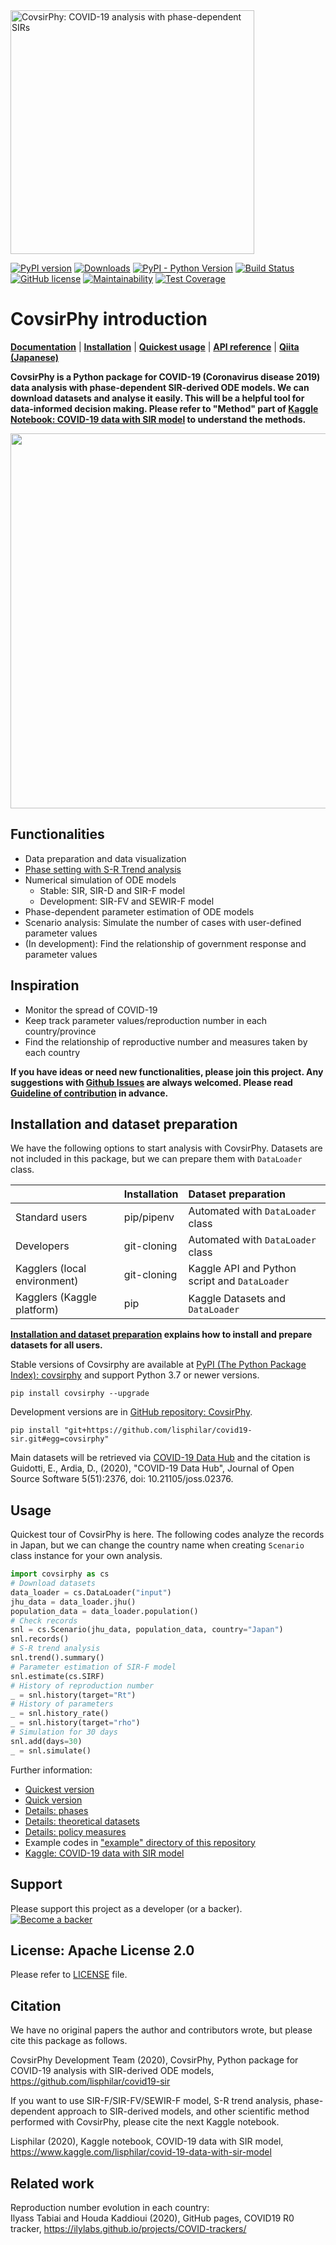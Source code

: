 
<img src="./docs/logo/covsirphy_headline.png" width="390" alt="CovsirPhy: COVID-19 analysis with phase-dependent SIRs">

[![PyPI version](https://badge.fury.io/py/covsirphy.svg)](https://badge.fury.io/py/covsirphy)
[![Downloads](https://pepy.tech/badge/covsirphy)](https://pepy.tech/project/covsirphy)
[![PyPI - Python Version](https://img.shields.io/pypi/pyversions/covsirphy)](https://badge.fury.io/py/covsirphy)
[![Build Status](https://semaphoreci.com/api/v1/lisphilar/covid19-sir/branches/master/shields_badge.svg)](https://semaphoreci.com/lisphilar/covid19-sir)  
[![GitHub license](https://img.shields.io/github/license/lisphilar/covid19-sir)](https://github.com/lisphilar/covid19-sir/blob/master/LICENSE)
[![Maintainability](https://api.codeclimate.com/v1/badges/eb97eaf9804f436062b9/maintainability)](https://codeclimate.com/github/lisphilar/covid19-sir/maintainability)
[![Test Coverage](https://api.codeclimate.com/v1/badges/eb97eaf9804f436062b9/test_coverage)](https://codeclimate.com/github/lisphilar/covid19-sir/test_coverage)


# CovsirPhy introduction

[<strong>Documentation</strong>](https://lisphilar.github.io/covid19-sir/index.html)
| [<strong>Installation</strong>](https://lisphilar.github.io/covid19-sir/INSTALLATION.html)
| [<strong>Quickest usage</strong>](https://lisphilar.github.io/covid19-sir/usage_quickest.html)
| [<strong>API reference</strong>](https://lisphilar.github.io/covid19-sir/covsirphy.html)
| [<strong>Qiita (Japanese)</strong>](https://qiita.com/tags/covsirphy)

<strong>CovsirPhy is a Python package for COVID-19 (Coronavirus disease 2019) data analysis with phase-dependent SIR-derived ODE models. We can download datasets and analyse it easily. This will be a helpful tool for data-informed decision making. Please refer to "Method" part of [Kaggle Notebook: COVID-19 data with SIR model](https://www.kaggle.com/lisphilar/covid-19-data-with-sir-model) to understand the methods.</strong>

<img src="./docs/gif/covsirphy_demo.gif" width="600">

## Functionalities
- Data preparation and data visualization
- [Phase setting with S-R Trend analysis](https://lisphilar.github.io/covid19-sir/usage_phases.html)
- Numerical simulation of ODE models
    - Stable: SIR, SIR-D and SIR-F model
    - Development: SIR-FV and SEWIR-F model
- Phase-dependent parameter estimation of ODE models
- Scenario analysis: Simulate the number of cases with user-defined parameter values
- (In development): Find the relationship of government response and parameter values

## Inspiration
- Monitor the spread of COVID-19
- Keep track parameter values/reproduction number in each country/province
- Find the relationship of reproductive number and measures taken by each country

<strong>If you have ideas or need new functionalities, please join this project.
Any suggestions with [Github Issues](https://github.com/lisphilar/covid19-sir/issues/new/choose) are always welcomed. Please read [Guideline of contribution](https://lisphilar.github.io/covid19-sir/CONTRIBUTING.html) in advance.</strong>

## Installation and dataset preparation
We have the following options to start analysis with CovsirPhy. Datasets are not included in this package, but we can prepare them with `DataLoader` class.

||Installation|Dataset preparation|
|:---|:---|:---|
|Standard users|pip/pipenv|Automated with `DataLoader` class|
|Developers|git-cloning|Automated with `DataLoader` class|
|Kagglers (local environment)|git-cloning|Kaggle API and Python script and `DataLoader`|
|Kagglers (Kaggle platform)|pip|Kaggle Datasets and `DataLoader`|

<strong>[Installation and dataset preparation](https://lisphilar.github.io/covid19-sir/INSTALLATION.html) explains how to install and prepare datasets for all users.</strong>

Stable versions of Covsirphy are available at [PyPI (The Python Package Index): covsirphy](https://pypi.org/project/covsirphy/) and support Python 3.7 or newer versions.
```
pip install covsirphy --upgrade
```

Development versions are in [GitHub repository: CovsirPhy](https://github.com/lisphilar/covid19-sir).
```
pip install "git+https://github.com/lisphilar/covid19-sir.git#egg=covsirphy"
```

Main datasets will be retrieved via [COVID-19 Data Hub](https://covid19datahub.io/) and the citation is  
Guidotti, E., Ardia, D., (2020), "COVID-19 Data Hub", Journal of Open Source Software 5(51):2376, doi: 10.21105/joss.02376.


## Usage
Quickest tour of CovsirPhy is here. The following codes analyze the records in Japan, but we can change the country name when creating `Scenario` class instance for your own analysis.

```Python
import covsirphy as cs
# Download datasets
data_loader = cs.DataLoader("input")
jhu_data = data_loader.jhu()
population_data = data_loader.population()
# Check records
snl = cs.Scenario(jhu_data, population_data, country="Japan")
snl.records()
# S-R trend analysis
snl.trend().summary()
# Parameter estimation of SIR-F model
snl.estimate(cs.SIRF)
# History of reproduction number
_ = snl.history(target="Rt")
# History of parameters
_ = snl.history_rate()
_ = snl.history(target="rho")
# Simulation for 30 days
snl.add(days=30)
_ = snl.simulate()
```

Further information:

- [Quickest version](https://lisphilar.github.io/covid19-sir/usage_quickest.html)
- [Quick version](https://lisphilar.github.io/covid19-sir/usage_quick.html)
- [Details: phases](https://lisphilar.github.io/covid19-sir/usage_phases.html)
- [Details: theoretical datasets](https://lisphilar.github.io/covid19-sir/usage_theoretical.html)
- [Details: policy measures](https://lisphilar.github.io/covid19-sir/usage_policy.html)
- Example codes in ["example" directory of this repository](https://github.com/lisphilar/covid19-sir/tree/master/example)
- [Kaggle: COVID-19 data with SIR model](https://www.kaggle.com/lisphilar/covid-19-data-with-sir-model)


## Support
Please support this project as a developer (or a backer).
[![Become a backer](https://opencollective.com/covsirphy/tiers/backer.svg?avatarHeight=36&width=600)](https://opencollective.com/covsirphy)


## License: Apache License 2.0
Please refer to [LICENSE](https://github.com/lisphilar/covid19-sir/blob/master/LICENSE) file.

## Citation
We have no original papers the author and contributors wrote, but please cite this package as follows.

CovsirPhy Development Team (2020), CovsirPhy, Python package for COVID-19 analysis with SIR-derived ODE models, https://github.com/lisphilar/covid19-sir

If you want to use SIR-F/SIR-FV/SEWIR-F model, S-R trend analysis, phase-dependent approach to SIR-derived models, and other scientific method performed with CovsirPhy, please cite the next Kaggle notebook.

Lisphilar (2020), Kaggle notebook, COVID-19 data with SIR model, https://www.kaggle.com/lisphilar/covid-19-data-with-sir-model

## Related work

Reproduction number evolution in each country:  
Ilyass Tabiai and Houda Kaddioui (2020), GitHub pages, COVID19 R0 tracker, https://ilylabs.github.io/projects/COVID-trackers/
